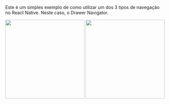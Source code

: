 Este é um simples exemplo de como utilizar um dos 3 tipos de navegação no React Native. Neste caso, o Drawer Navigator.

<img src="https://user-images.githubusercontent.com/86331224/123343055-5ddae700-d527-11eb-9137-343f69197303.png" width="250">

<img src="https://user-images.githubusercontent.com/86331224/123343397-10ab4500-d528-11eb-92ab-9189efd5c755.png" width="250">
